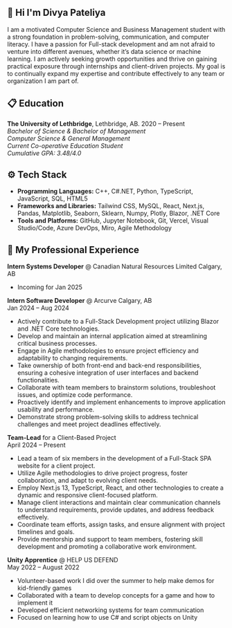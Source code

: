 ## 🤸 <a name="intro">Hi I'm Divya Pateliya</a>
  I am a motivated Computer Science and Business Management student with a strong foundation in problem-solving, communication, and computer literacy. I have a passion for Full-stack development and am not afraid to venture into different avenues, whether it’s data science or machine learning. I am actively seeking growth opportunities and thrive on gaining practical exposure through internships and client-driven projects. My goal is to continually expand my expertise and contribute effectively to any team or organization I am part of.

## <a name="introduction">📋 Education</a>
**The University of Lethbridge**, Lethbridge, AB.  2020 – Present  
*Bachelor of Science & Bachelor of Management*  
*Computer Science & General Management*  
*Current Co-operative Education Student*  
*Cumulative GPA: 3.48/4.0*

## ⚙️ Tech Stack
- **Programming Languages:** C++, C#.NET, Python, TypeScript, JavaScript, SQL, HTML5
- **Frameworks and Libraries:** Tailwind CSS, MySQL, React, Next.js, Pandas, Matplotlib, Seaborn, Sklearn, Numpy, Plotly, Blazor, .NET Core
- **Tools and Platforms:** GitHub, Jupyter Notebook, Git, Vercel, Visual Studio/Code, Azure DevOps, Miro, Agile Methodology

## 💼 My Professional Experience
**Intern Systems Developer** @ Canadian Natural Resources Limited Calgary, AB
- Incoming for Jan 2025  

**Intern Software Developer** @ Arcurve Calgary, AB  
Jan 2024 – Aug 2024
- Actively contribute to a Full-Stack Development project utilizing Blazor and .NET Core technologies.
- Develop and maintain an internal application aimed at streamlining critical business processes.
- Engage in Agile methodologies to ensure project efficiency and adaptability to changing requirements.
- Take ownership of both front-end and back-end responsibilities, ensuring a cohesive integration of user interfaces and backend functionalities.
- Collaborate with team members to brainstorm solutions, troubleshoot issues, and optimize code performance.
- Proactively identify and implement enhancements to improve application usability and performance.
- Demonstrate strong problem-solving skills to address technical challenges and meet project deadlines effectively.

**Team-Lead** for a Client-Based Project  
April 2024 – Present
- Lead a team of six members in the development of a Full-Stack SPA website for a client project.
- Utilize Agile methodologies to drive project progress, foster collaboration, and adapt to evolving client needs.
- Employ Next.js 13, TypeScript, React, and other technologies to create a dynamic and responsive client-focused platform.
- Manage client interactions and maintain clear communication channels to understand requirements, provide updates, and address feedback effectively.
- Coordinate team efforts, assign tasks, and ensure alignment with project timelines and goals.
- Provide mentorship and support to team members, fostering skill development and promoting a collaborative work environment.

**Unity Apprentice** @ HELP US DEFEND   
May 2022 – August 2022
- Volunteer-based work I did over the summer to help make demos for kid-friendly games
- Collaborated with a team to develop concepts for a game and how to implement it
- Developed efficient networking systems for team communication
- Focused on learning how to use C# and script objects on Unity
